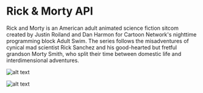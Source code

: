 # Rick & Morty API

Rick and Morty is an American adult animated science fiction sitcom created by Justin Roiland and Dan Harmon for Cartoon Network's nighttime programming block Adult Swim. The series follows the misadventures of cynical mad scientist Rick Sanchez and his good-hearted but fretful grandson Morty Smith, who split their time between domestic life and interdimensional adventures.

![alt text](https://github.com/yusuf-uthman/working_with_apis/blob/main/img/rick_and_morty.png?raw=true)

![alt text](https://github.com/yusuf-uthman/working_with_apis/blob/main/rick_and_morty.png?raw=true)